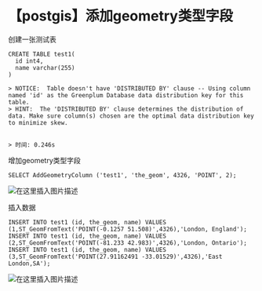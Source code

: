 

# 【postgis】添加geometry类型字段

创建一张测试表

```plsql
CREATE TABLE test1(
  id int4,
  name varchar(255)
)

> NOTICE:  Table doesn't have 'DISTRIBUTED BY' clause -- Using column named 'id' as the Greenplum Database data distribution key for this table.
> HINT:  The 'DISTRIBUTED BY' clause determines the distribution of data. Make sure column(s) chosen are the optimal data distribution key to minimize skew.


> 时间: 0.246s
```

增加geometry类型字段

```plsql
SELECT AddGeometryColumn ('test1', 'the_geom', 4326, 'POINT', 2);
```

![在这里插入图片描述](https://img-blog.csdnimg.cn/20200703153136472.png)

插入数据

```plsql
INSERT INTO test1 (id, the_geom, name) VALUES (1,ST_GeomFromText('POINT(-0.1257 51.508)',4326),'London, England');
INSERT INTO test1 (id, the_geom, name) VALUES (2,ST_GeomFromText('POINT(-81.233 42.983)',4326),'London, Ontario');
INSERT INTO test1 (id, the_geom, name) VALUES (3,ST_GeomFromText('POINT(27.91162491 -33.01529)',4326),'East London,SA');
```

![在这里插入图片描述](https://img-blog.csdnimg.cn/20200703152928560.png)